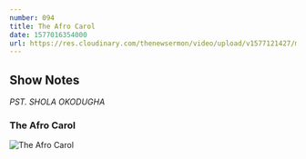 ```yaml
---
number: 094
title: The Afro Carol
date: 1577016354000
url: https://res.cloudinary.com/thenewsermon/video/upload/v1577121427/messages/The_Afro_Carol.mp3
---
```


## Show Notes
_PST. SHOLA OKODUGHA_

### The Afro Carol

![The Afro Carol](https://res.cloudinary.com/thenewsermon/image/upload/v1577018194/sermon%20display%20pictures/74673893_1160495810821494_7313985860757068203_n.jpg.jpg)